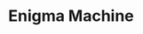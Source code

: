 ---
types: "word"

title: "Enigma Machine"

categories: ['']

tags: ['Enigma', 'Machine']

arabic: ['شفرة إنجما']

publishers: ['خوارزميات الذكاء الاصطناعي في تحليل النص العربي']

types: "word"

slug: ""
---